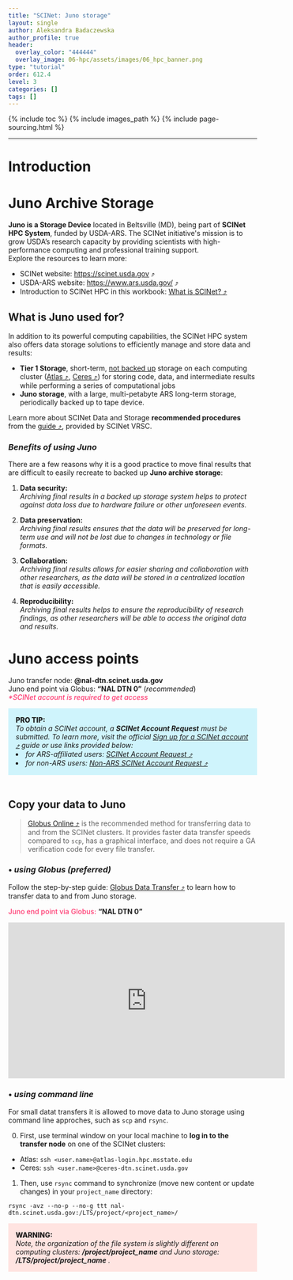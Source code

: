 ```yaml
---
title: "SCINet: Juno storage"
layout: single
author: Aleksandra Badaczewska
author_profile: true
header:
  overlay_color: "444444"
  overlay_image: 06-hpc/assets/images/06_hpc_banner.png
type: "tutorial"
order: 612.4
level: 3
categories: []
tags: []
---
```


{% include toc %}
{% include images_path %}
{% include page-sourcing.html %}

---


# Introduction

# Juno Archive Storage

**Juno is a Storage Device** located in Beltsville (MD), being part of **SCINet HPC System**, funded by USDA-ARS. The SCINet initiative's mission is to grow USDA’s research capacity by providing scientists with high-performance computing and professional training support. <br>
Explore the resources to learn more:
* SCINet website: <a href="https://scinet.usda.gov" target="_blank">https://scinet.usda.gov  ⤴</a>
* USDA-ARS website: <a href="https://www.ars.usda.gov/" target="_blank">https://www.ars.usda.gov/  ⤴</a>
* Introduction to SCINet HPC in this workbook: <a href="https://datascience.101workbook.org/06-IntroToHPC/01-HPC-NETWORKS/02-SCINET/01-scient-network-intro" target="_blank">What is SCINet?  ⤴</a>

## **What is Juno used for?**

In addition to its powerful computing capabilities, the SCINet HPC system also offers data storage solutions to efficiently manage and store data and results:
* **Tier 1 Storage**, short-term, <u>not backed up</u> storage on each computing cluster (<a href="https://datascience.101workbook.org/06-IntroToHPC/01-HPC-NETWORKS/02-SCINET/02-scinet-atlas-cluster" target="_blank">Atlas  ⤴</a>, <a href="https://datascience.101workbook.org/06-IntroToHPC/01-HPC-NETWORKS/02-SCINET/03-scinet-ceres-cluster" target="_blank">Ceres  ⤴</a>) for storing code, data, and intermediate results while performing a series of computational jobs
* **Juno storage**, with a large, multi-petabyte ARS long-term storage, periodically backed up to tape device.

Learn more about SCINet Data and Storage **recommended procedures** from the <a href="https://scinet.usda.gov/guides/data/data-management#data-and-storage-sop" target="_blank">guide  ⤴</a>, provided by SCINet VRSC.

### *Benefits of using Juno*
There are a few reasons why it is a good practice to move final results that are difficult to easily recreate to backed up **Juno archive storage**:

1. **Data security:** <br> *Archiving final results in a backed up storage system helps to protect against data loss due to hardware failure or other unforeseen events.*

2. **Data preservation:** <br> *Archiving final results ensures that the data will be preserved for long-term use and will not be lost due to changes in technology or file formats.*

3. **Collaboration:** <br> *Archiving final results allows for easier sharing and collaboration with other researchers, as the data will be stored in a centralized location that is easily accessible.*

4. **Reproducibility:** <br> *Archiving final results helps to ensure the reproducibility of research findings, as other researchers will be able to access the original data and results.*

# Juno access points

Juno transfer node: <b>@nal-dtn.scinet.usda.gov</b> <br>
Juno end point via Globus: <b>“NAL DTN 0”</b> (*recommended*) <br>
<i><span style="color: #ff3870;font-weight: 500;">*SCINet account is required to get access</span></i>

<div style="background: #cff4fc; padding: 15px;">
<span style="font-weight:800;">PRO TIP:</span>
<br><span style="font-style:italic;">
To obtain a SCINet account, a <b>SCINet Account Request</b> must be submitted. To learn more, visit the official <a href="https://scinet.usda.gov/about/signup#sign-up-for-a-scinet-account" target="_blank">Sign up for a SCINet account  ⤴</a> guide or use links provided below: <br>
<li> for ARS-affiliated users: <a href="https://scinet.usda.gov/about/signup#ars-employees" target="_blank">SCINet Account Request  ⤴</a></li>
<li> for non-ARS users: <a href="https://scinet.usda.gov/about/signup#non-ars-employees" target="_blank">Non-ARS SCINet Account Request  ⤴</a></li>
</span>
</div><br>

## **Copy your data to Juno**

> <a href="https://www.globus.org/" target="_blank">Globus Online  ⤴</a> is the recommended method for transferring data to and from the SCINet clusters. It provides faster data transfer speeds compared to `scp`, has a graphical interface, and does not require a GA verification code for every file transfer.

### • *using Globus (preferred)*

Follow the step-by-step guide: <a href="https://scinet.usda.gov/guides/data/data-management#detailed-instructions-using-globus-preferred" target="_blank">Globus Data Transfer  ⤴</a> to learn how to transfer data to and from Juno storage.

<span style="color: #ff3870;font-weight: 500;">Juno end point via Globus:</span> <b>“NAL DTN 0”</b>

<iframe width="560" height="315" src="https://www.youtube.com/embed/I3lnsCAfx3Q" title="Globus File Transfer by SCINet" frameborder="0" allow="accelerometer; autoplay; clipboard-write; encrypted-media; gyroscope; picture-in-picture; web-share" allowfullscreen></iframe>
<br>

### • *using command line*

For small datat transfers it is allowed to move data to Juno storage using command line approches, such as `scp` and `rsync`.

0. First, use terminal window on your local machine to **log in to the transfer node** on one of the SCINet clusters:

* Atlas: `ssh <user.name>@atlas-login.hpc.msstate.edu`
* Ceres: `ssh <user.name>@ceres-dtn.scinet.usda.gov`

1. Then, use `rsync` command to synchronize (move new content or update changes) in your `project_name` directory:

```
rsync -avz --no-p --no-g ttt nal-dtn.scinet.usda.gov:/LTS/project/<project_name>/
```

<div style="background: mistyrose; padding: 15px; margin-bottom: 20px;">
<span style="font-weight:800;">WARNING:</span>
<br><span style="font-style:italic;"> Note, the organization of the file system is slightly different on computing clusters: <b>/project/project_name</b> and Juno storage: <b>/LTS/project/project_name</b> .</span>
</div><br>
